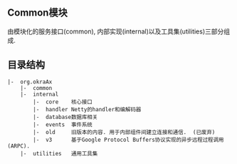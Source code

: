 
## Common模块

由模块化的服务接口(common), 内部实现(internal)以及工具集(utilities)三部分组成.

## 目录结构
    |-  org.okraAx
        |-  common      
        |-  internal
            |-  core    核心接口
            |-  handler Netty的handler和编解码器
            |-  database数据库相关
            |-  events  事件系统
            |-  old     旧版本的内容. 用于内部组件间建立连接和通信.  (已废弃)
            |-  v3      基于Google Protocol Buffers协议实现的异步远程过程调用(ARPC).
        |-  utilities   通用工具集

